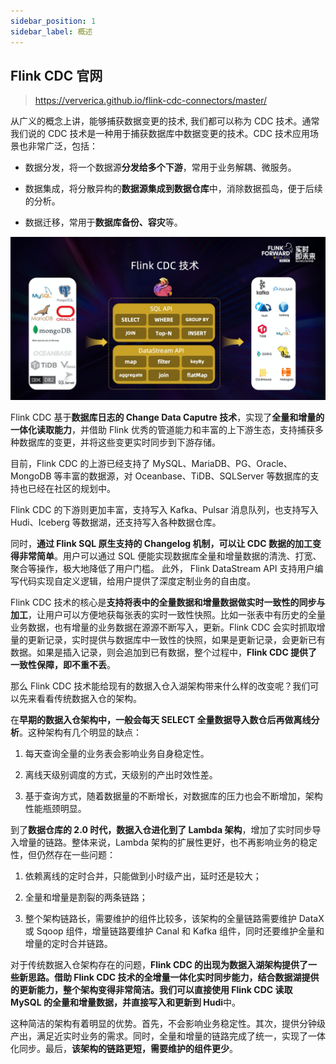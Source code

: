 ```yaml
---
sidebar_position: 1
sidebar_label: 概述
---
```


## Flink CDC 官网

> https://ververica.github.io/flink-cdc-connectors/master/

从广义的概念上讲，能够捕获数据变更的技术, 我们都可以称为 CDC 技术。通常我们说的 CDC 技术是一种用于捕获数据库中数据变更的技术。CDC 技术应用场景也非常广泛，包括：

- 数据分发，将一个数据源**分发给多个下游**，常用于业务解耦、微服务。

- 数据集成，将分散异构的**数据源集成到数据仓库**中，消除数据孤岛，便于后续的分析。

- 数据迁移，常用于**数据库备份、容灾**等。

![cdc概述](./img/cdcoverview.png)

Flink CDC 基于**数据库日志的 Change Data Caputre 技术**，实现了**全量和增量的一体化读取能力**，并借助 Flink 优秀的管道能力和丰富的上下游生态，支持捕获多种数据库的变更，并将这些变更实时同步到下游存储。



目前，Flink CDC 的上游已经支持了 MySQL、MariaDB、PG、Oracle、MongoDB 等丰富的数据源，对 Oceanbase、TiDB、SQLServer 等数据库的支持也已经在社区的规划中。


Flink CDC 的下游则更加丰富，支持写入 Kafka、Pulsar 消息队列，也支持写入 Hudi、Iceberg 等数据湖，还支持写入各种数据仓库。



同时，**通过 Flink SQL 原生支持的 Changelog 机制，可以让 CDC 数据的加工变得非常简单**。用户可以通过 SQL 便能实现数据库全量和增量数据的清洗、打宽、聚合等操作，极大地降低了用户门槛。 此外， Flink DataStream API 支持用户编写代码实现自定义逻辑，给用户提供了深度定制业务的自由度。

Flink CDC 技术的核心是**支持将表中的全量数据和增量数据做实时一致性的同步与加工**，让用户可以方便地获每张表的实时一致性快照。比如一张表中有历史的全量业务数据，也有增量的业务数据在源源不断写入，更新。Flink CDC 会实时抓取增量的更新记录，实时提供与数据库中一致性的快照，如果是更新记录，会更新已有数据。如果是插入记录，则会追加到已有数据，整个过程中，**Flink CDC 提供了一致性保障，即不重不丢**。

那么 Flink CDC 技术能给现有的数据入仓入湖架构带来什么样的改变呢？我们可以先来看看传统数据入仓的架构。



在**早期的数据入仓架构中，一般会每天 SELECT 全量数据导入数仓后再做离线分析**。这种架构有几个明显的缺点：

1. 每天查询全量的业务表会影响业务自身稳定性。

2. 离线天级别调度的方式，天级别的产出时效性差。

3. 基于查询方式，随着数据量的不断增长，对数据库的压力也会不断增加，架构性能瓶颈明显。



到了**数据仓库的 2.0 时代，数据入仓进化到了 Lambda 架构**，增加了实时同步导入增量的链路。整体来说，Lambda 架构的扩展性更好，也不再影响业务的稳定性，但仍然存在一些问题：

1. 依赖离线的定时合并，只能做到小时级产出，延时还是较大；

2. 全量和增量是割裂的两条链路；

3. 整个架构链路长，需要维护的组件比较多，该架构的全量链路需要维护 DataX 或 Sqoop 组件，增量链路要维护 Canal 和 Kafka 组件，同时还要维护全量和增量的定时合并链路。



对于传统数据入仓架构存在的问题，**Flink CDC 的出现为数据入湖架构提供了一些新思路。借助 Flink CDC 技术的全增量一体化实时同步能力，结合数据湖提供的更新能力，整个架构变得非常简洁。我们可以直接使用 Flink CDC 读取 MySQL 的全量和增量数据，并直接写入和更新到 Hudi**中。



这种简洁的架构有着明显的优势。首先，不会影响业务稳定性。其次，提供分钟级产出，满足近实时业务的需求。同时，全量和增量的链路完成了统一，实现了一体化同步。最后，**该架构的链路更短，需要维护的组件更少**。

